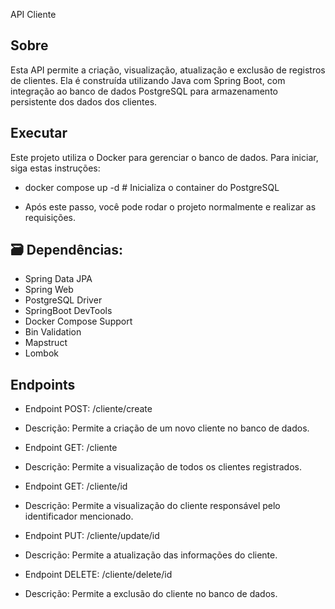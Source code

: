 API Cliente

## Sobre
Esta API permite a criação, visualização, atualização e exclusão de registros de clientes. Ela é construída utilizando Java com Spring Boot, com integração ao banco de dados PostgreSQL para armazenamento persistente dos dados dos clientes.

## Executar
Este projeto utiliza o Docker para gerenciar o banco de dados. Para iniciar, siga estas instruções:

- docker compose up -d # Inicializa o container do PostgreSQL

- Após este passo, você pode rodar o projeto normalmente e realizar as requisições.

 
## 🗃️ **Dependências:**
- Spring Data JPA
- Spring Web
- PostgreSQL Driver
- SpringBoot DevTools
- Docker Compose Support
- Bin Validation
- Mapstruct
- Lombok

## Endpoints

- Endpoint POST: /cliente/create
- Descrição: Permite a criação de um novo cliente no banco de dados.

- Endpoint GET: /cliente
- Descrição: Permite a visualização de todos os clientes registrados.

- Endpoint GET: /cliente/id
- Descrição: Permite a visualização do cliente responsável pelo identificador mencionado.

- Endpoint PUT: /cliente/update/id
- Descrição: Permite a atualização das informações do cliente.

- Endpoint DELETE: /cliente/delete/id
- Descrição: Permite a exclusão do cliente no banco de dados.